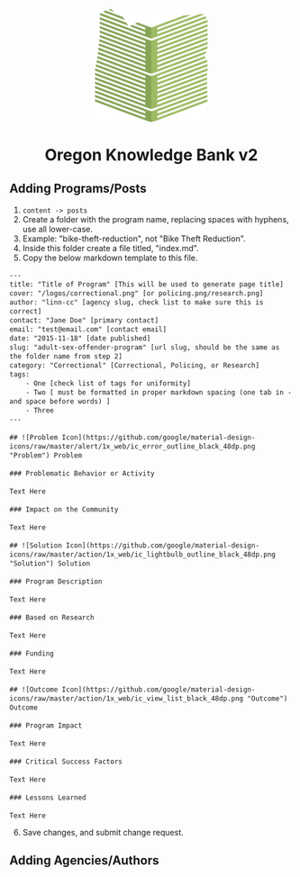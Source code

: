 <div align="center">
    <img src="static/logos/logo-1024.png" alt="Logo" width='200px' height='200px'/>
    
# Oregon Knowledge Bank v2
</div>

## Adding Programs/Posts

1. `content -> posts`
2. Create a folder with the program name, replacing spaces with hyphens, use all lower-case.
3. Example: "bike-theft-reduction", not "Bike Theft Reduction".
4. Inside this folder create a file titled, "index.md".
5. Copy the below markdown template to this file.

```
---
title: "Title of Program" [This will be used to generate page title]
cover: "/logos/correctional.png" [or policing.png/research.png]
author: "linn-cc" [agency slug, check list to make sure this is correct]
contact: "Jane Doe" [primary contact]
email: "test@email.com" [contact email]
date: "2015-11-18" [date published]
slug: "adult-sex-offender-program" [url slug, should be the same as the folder name from step 2]
category: "Correctional" [Correctional, Policing, or Research]
tags:
    - One [check list of tags for uniformity]
    - Two [ must be formatted in proper markdown spacing (one tab in - and space before words) ]
    - Three
---

## ![Problem Icon](https://github.com/google/material-design-icons/raw/master/alert/1x_web/ic_error_outline_black_48dp.png "Problem") Problem

### Problematic Behavior or Activity

Text Here

### Impact on the Community

Text Here

## ![Solution Icon](https://github.com/google/material-design-icons/raw/master/action/1x_web/ic_lightbulb_outline_black_48dp.png "Solution") Solution

### Program Description

Text Here

### Based on Research

Text Here

### Funding

Text Here

## ![Outcome Icon](https://github.com/google/material-design-icons/raw/master/action/1x_web/ic_view_list_black_48dp.png "Outcome") Outcome

### Program Impact

Text Here

### Critical Success Factors

Text Here

### Lessons Learned

Text Here
```

6. Save changes, and submit change request.

## Adding Agencies/Authors

